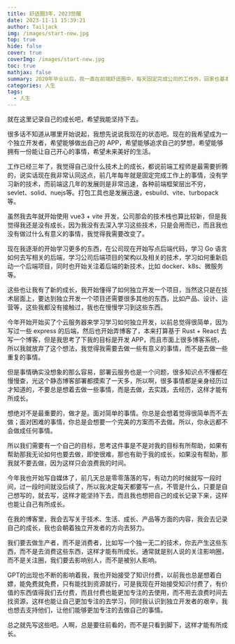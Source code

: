 ```yaml
---
title: 舒适圈3年，2023觉醒
date: 2023-11-11 15:39:21
author: Tailjack
img: /images/start-new.jpg
top: true
hide: false
cover: true
coverImg: /images/start-new.jpg
toc: true
mathjax: false
summary: 2020年毕业以后，我一直在前端舒适圈中，每天固定完成公司的工作外，回家也基本是看剧、游戏，没学习什么新技术，也没做什么有意义的事情，这样的生活持续了3年，我觉得我需要改变了。
categories: 人生
tags:
  - 人生
---
```


就在这里记录自己的成长吧，希望我能坚持下去。

很多话不知道从哪里开始说起，我想先说说我现在的状态吧。现在的我希望成为一个独立开发者，希望能够做出自己的 APP，希望能够追求自己的梦想，希望能够拥有一份能让自己开心的事情，希望未来美好的生活。

工作已经三年了，我觉得自己没什么技术上的成长，都说前端工程师是最需要折腾的，说实话现在我非常认同这点，前几年每年就是固定完成工作上的事情，没有学习新的技术，而前端这几年的发展则是非常迅速，各种前端框架层出不穷，sevlet、solid、nuejs等。打包工具也是发展迅速，esbuild、vite、turbopack等。

虽然我去年就开始使用 vue3 + vite 开发，公司那会的技术栈也算比较新，但是我觉得我还是没有成长，因为我没有去深入学习这些技术，只是会用而已，而且我也没有做过什么有意义的事情，我觉得我需要改变了。

现在我逐渐的开始学习更多的东西，在公司现在开始写点后端代码，学习 Go 语言如何去写相关的后端，学习公司后端项目的架构以及相关的技术，学习如何重新启动一个后端项目，同时也开始关注着后端的新技术，比如 docker、k8s、微服务等。

这些也让我有了新的成长，我开始懂得了如何独立开发一个项目，当然这只是在技术层面上，要达到独立开发一个项目还需要很多其他的东西，比如产品、设计、运营等，这些我都没有接触过，我也在慢慢学习到这些东西。

今年开始开始买了个云服务器来学习学习如何独立开发，以前总觉得很简单，因为写过一些 express 的后端，然后也开始弄博客了，本来打算基于 Rust + React 去写一个博客，但是我思考了下我的目标是开发 APP，而且市面上很多博客系统，所以我就放弃了这个想法，我觉得我需要去做一些有意义的事情，而不是去做一些重复的事情。

但是事情确实没想象的那么容易，部署云服务也是一个问题，很多知识点不懂都在慢慢查，光这个静态博客部署都摸索了一天多，所以啊，很多事情都是亲身经历过才知道的，不要总是想着去做一些事情，而是去做，去实践，去经历，这样才能有所成长。

想绝对不是最重要的，做才是。面对简单的事情。你总是会想着觉得很简单而不去做；面对困难的事情，你总是会想要一个完美的方案而不去做。所以，你永远都不会做成任何事情。

所以我们需要有一个自己的目标，思考这件事是不是对我的目标有所帮助，如果有帮助那我无论如何也要去做，即使很难，那也有助于我的成长，如果没有帮助，那我就不要去做，因为这样只会浪费我的时间。

今年我也开始写自媒体了，前几天总是零零落落的写，有动力的时候就写一段时间，过一段时间就没后续了，所以我决定每天都要写一点，不管是什么，只要是自己想写的，就去写，这样才能坚持下去，而且我也想把自己的成长记录下来，这样也能让自己有所成长。

在我的博客里，我会去写关于技术、生活、成长、产品等方面的内容，我会去记录自己的成长，我也会朝着独立开发者的方向去努力。

我们要去做生产者，而不是消费者，比如写一个独一无二的技术，你去产生这些东西，而不是去消费这些东西，这样才能有所成长。通常就是别人说的关注影响圈，而不是关注圈，我们要去影响别人，而不是被别人影响。

GPT的出现也不断的影响着我，我也开始接受了知识付费，以前我也总是想着白嫖，能免费就免费，只有能找到资源就行，可是我现在开始接受知识付费了，有价值的东西值得我们去付费，而且付费也能更加专注的去使用，而不用去浪费时间去找资源，这样也能让自己更加专注的去学习，同时我认识到独立开发者的艰辛，我也想去支持他们，让他们能够更加专注的去做自己的事情。

总之就先写这些吧。人啊，总是要往前看的，而不是只看到脚下，这样才能有所成长。

